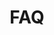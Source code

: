 ---
layout: page
title: >-
  FAQ
parent: >-
  Lab 04: Git
grand_parent: Labs
has_right_toc: true
released: true
---